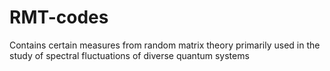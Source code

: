 # RMT-codes
Contains certain measures from random matrix theory primarily used in the study of spectral fluctuations of diverse quantum systems
